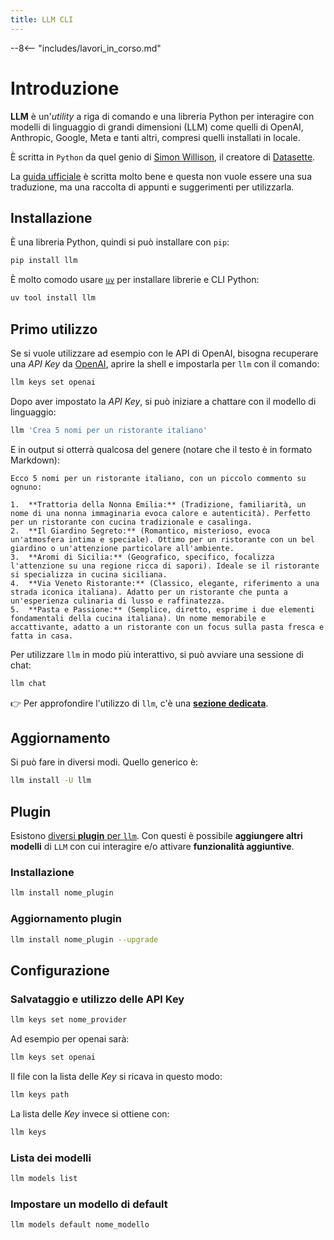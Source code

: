 ```yaml
---
title: LLM CLI
---
```


--8<-- "includes/lavori_in_corso.md"

# Introduzione

**LLM** è un'*utility* a riga di comando e una libreria Python per interagire con modelli di linguaggio di grandi dimensioni (LLM) come quelli di OpenAI, Anthropic, Google, Meta e tanti altri, compresi quelli installati in locale.

È scritta in `Python` da quel genio di [Simon Willison](https://simonwillison.net/), il creatore di [Datasette](https://datasette.io/).

La [guida ufficiale](https://llm.datasette.io/en/stable/) è scritta molto bene e questa non vuole essere una sua traduzione, ma una raccolta di appunti e suggerimenti per utilizzarla.

## Installazione

È una libreria Python, quindi si può installare con `pip`:

```bash
pip install llm
```

È molto comodo usare [`uv`](https://github.com/astral-sh/uv) per installare librerie e CLI Python:

```bash
uv tool install llm
```

## Primo utilizzo

Se si vuole utilizzare ad esempio con le API di OpenAI, bisogna recuperare una *API Key* da [OpenAI](https://platform.openai.com/api-keys), aprire la shell e impostarla per `llm` con il comando:

```bash
llm keys set openai
```

Dopo aver impostato la *API Key*, si può iniziare a chattare con il modello di linguaggio:

```bash
llm 'Crea 5 nomi per un ristorante italiano'
```

E in output si otterrà qualcosa del genere (notare che il testo è in formato Markdown):

```text {.wordwrap-code }}
Ecco 5 nomi per un ristorante italiano, con un piccolo commento su ognuno:

1.  **Trattoria della Nonna Emilia:** (Tradizione, familiarità, un nome di una nonna immaginaria evoca calore e autenticità). Perfetto per un ristorante con cucina tradizionale e casalinga.
2.  **Il Giardino Segreto:** (Romantico, misterioso, evoca un'atmosfera intima e speciale). Ottimo per un ristorante con un bel giardino o un'attenzione particolare all'ambiente.
3.  **Aromi di Sicilia:** (Geografico, specifico, focalizza l'attenzione su una regione ricca di sapori). Ideale se il ristorante si specializza in cucina siciliana.
4.  **Via Veneto Ristorante:** (Classico, elegante, riferimento a una strada iconica italiana). Adatto per un ristorante che punta a un'esperienza culinaria di lusso e raffinatezza.
5.  **Pasta e Passione:** (Semplice, diretto, esprime i due elementi fondamentali della cucina italiana). Un nome memorabile e accattivante, adatto a un ristorante con un focus sulla pasta fresca e fatta in casa.
```

Per utilizzare `llm` in modo più interattivo, si può avviare una sessione di chat:

```bash
llm chat
```

👉 Per approfondire l'utilizzo di `llm`, c'è una [**sezione dedicata**](utilizzo.md).


## Aggiornamento

Si può fare in diversi modi. Quello generico è:

```bash
llm install -U llm
```


## Plugin

Esistono [diversi **plugin** per `llm`](https://llm.datasette.io/en/stable/plugins/index.html#plugins). Con questi è possibile **aggiungere altri modelli** di `LLM` con cui interagire e/o attivare **funzionalità aggiuntive**.

### Installazione

```bash
llm install nome_plugin
```

### Aggiornamento plugin

```bash
llm install nome_plugin --upgrade
```

## Configurazione

### Salvataggio e utilizzo delle API Key

```bash
llm keys set nome_provider
```

Ad esempio per openai sarà:

```bash
llm keys set openai
```

Il file con la lista delle *Key* si ricava in questo modo:

```bash
llm keys path
```

La lista delle *Key* invece si ottiene con:

```bash
llm keys
```

### Lista dei modelli

```bash
llm models list
```

### Impostare un modello di default

```bash
llm models default nome_modello
```
